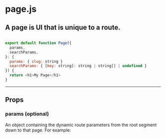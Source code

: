# page.js

## A page is UI that is unique to a route.

```js

export default function Page({
  params,
  searchParams,
}: {
  params: { slug: string }
  searchParams: { [key: string]: string | string[] | undefined }
}) {
  return <h1>My Page</h1>
}
```

---

## Props

### params (optional)
An object containing the dynamic route parameters from the root segment down to that page. For example:






















